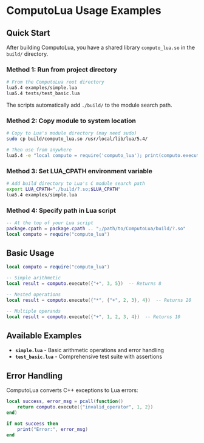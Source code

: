 # ComputoLua Usage Examples

## Quick Start

After building ComputoLua, you have a shared library `computo_lua.so` in the `build/` directory.

### Method 1: Run from project directory

```bash
# From the ComputoLua root directory
lua5.4 examples/simple.lua
lua5.4 tests/test_basic.lua
```

The scripts automatically add `./build/` to the module search path.

### Method 2: Copy module to system location

```bash
# Copy to Lua's module directory (may need sudo)
sudo cp build/computo_lua.so /usr/local/lib/lua/5.4/

# Then use from anywhere
lua5.4 -e "local computo = require('computo_lua'); print(computo.execute({'+', 3, 5}))"
```

### Method 3: Set LUA_CPATH environment variable

```bash
# Add build directory to Lua's C module search path
export LUA_CPATH="./build/?.so;$LUA_CPATH"
lua5.4 examples/simple.lua
```

### Method 4: Specify path in Lua script

```lua
-- At the top of your Lua script
package.cpath = package.cpath .. ";/path/to/ComputoLua/build/?.so"
local computo = require("computo_lua")
```

## Basic Usage

```lua
local computo = require("computo_lua")

-- Simple arithmetic
local result = computo.execute({"+", 3, 5})  -- Returns 8

-- Nested operations  
local result = computo.execute({"*", {"+", 2, 3}, 4})  -- Returns 20

-- Multiple operands
local result = computo.execute({"+", 1, 2, 3, 4})  -- Returns 10
```

## Available Examples

- **`simple.lua`** - Basic arithmetic operations and error handling
- **`test_basic.lua`** - Comprehensive test suite with assertions

## Error Handling

ComputoLua converts C++ exceptions to Lua errors:

```lua
local success, error_msg = pcall(function()
    return computo.execute({"invalid_operator", 1, 2})
end)

if not success then
    print("Error:", error_msg)
end
```